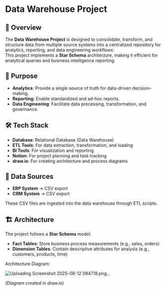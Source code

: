 # Data Warehouse Project

## 📌 Overview
The **Data Warehouse Project** is designed to consolidate, transform, and structure data from multiple source systems into a centralized repository for analytics, reporting, and data engineering workflows.  
This project implements a **Star Schema** architecture, making it efficient for analytical queries and business intelligence reporting.

## 🎯 Purpose
- **Analytics**: Provide a single source of truth for data-driven decision-making.
- **Reporting**: Enable standardized and ad-hoc reports.
- **Data Engineering**: Facilitate data processing, transformation, and governance.

## 🛠 Tech Stack
- **Database**: Relational Database (Data Warehouse)
- **ETL Tools**: For data extraction, transformation, and loading
- **BI Tools**: For visualization and reporting
- **Notion**: For project planning and task tracking
- **draw.io**: For creating architecture and process diagrams

## 📂 Data Sources
- **ERP System** → CSV export  
- **CRM System** → CSV export  

These CSV files are ingested into the data warehouse through ETL scripts.

## 🏗 Architecture
The project follows a **Star Schema** model:
- **Fact Tables**: Store business process measurements (e.g., sales, orders)
- **Dimension Tables**: Contain descriptive attributes for analysis (e.g., customers, products, time)

Architecture Diagram:  

![Uploading Screenshot 2025-08-12 094718.png…]()



*(Diagram created in draw.io)*

